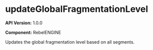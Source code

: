 # updateGlobalFragmentationLevel

**API Version:** 1.0.0

**Component:** RebelENGINE

Updates the global fragmentation level based on all segments.

